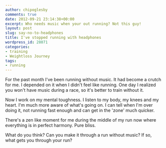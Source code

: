 ```yaml
---
author: chipoglesby
comments: true
date: 2012-09-21 23:14:38+00:00
excerpt: Who needs music when your out running? Not this guy!
layout: post
slug: say-no-to-headphones
title: I've stopped running with headphones
wordpress_id: 28071
categories:
- training
- Weightloss Journey
tags:
- running
---
```


For the past month I've been running without music. It had become a crutch for me. I depended on it when I didn't feel like running. One day I realized you won't have music during a race, so it's better to train without it.

Now I work on my mental toughness. I listen to my body, my knees and my heart. I'm much more aware of what's going on. I can tell when I'm over doing it, not running fast enough and can get in the 'zone' much quicker.

There's a zen like moment for me during the middle of my run now where everything is in perfect harmony. Pure bliss.

What do you think? Can you make it through a run without music? If so, what gets you through your run?
